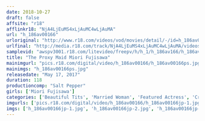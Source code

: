 ```yaml
---
date: 2018-10-27
draft: false
affsite: "r18"
afflinkr18: "NjA4LjEuMS4xLjAuMC4wLjAuMA"
url: "h_186av00166"
urloriginal: "http://www.r18.com/videos/vod/movies/detail/-/id=h_186av00166"
urlfinal: "http://media.r18.com/track/NjA4LjEuMS4xLjAuMC4wLjAuMA/videos/vod/movies/detail/-/id=h_186av00166"
samplevid: "awspv3001.r18.com/litevideo/freepv/h/h_1/h_186av166/h_186av166_dmb_w.mp4"
title: "The Proxy Maid Miori Fujisawa"
mainimgurl: "pics.r18.com/digital/video/h_186av00166/h_186av00166ps.jpg"
mainimgs: "h_186av00166ps.jpg"
releasedate: "May 17, 2017"
duration: 118
productioncomp: "Salt Pepper"
girls: ['Miori Fujisawa']
categories: ['Beautiful Tits', 'Married Woman', 'Featured Actress', 'Creampie', 'Threesome / Foursome', 'Facial', 'Hi-Def']
imgurls: ['pics.r18.com/digital/video/h_186av00166/h_186av00166jp-1.jpg', 'pics.r18.com/digital/video/h_186av00166/h_186av00166jp-2.jpg', 'pics.r18.com/digital/video/h_186av00166/h_186av00166jp-3.jpg', 'pics.r18.com/digital/video/h_186av00166/h_186av00166jp-4.jpg', 'pics.r18.com/digital/video/h_186av00166/h_186av00166jp-5.jpg', 'pics.r18.com/digital/video/h_186av00166/h_186av00166jp-6.jpg', 'pics.r18.com/digital/video/h_186av00166/h_186av00166jp-7.jpg', 'pics.r18.com/digital/video/h_186av00166/h_186av00166jp-8.jpg', 'pics.r18.com/digital/video/h_186av00166/h_186av00166jp-9.jpg', 'pics.r18.com/digital/video/h_186av00166/h_186av00166jp-10.jpg', 'pics.r18.com/digital/video/h_186av00166/h_186av00166jp-11.jpg', 'pics.r18.com/digital/video/h_186av00166/h_186av00166jp-12.jpg', 'pics.r18.com/digital/video/h_186av00166/h_186av00166jp-13.jpg', 'pics.r18.com/digital/video/h_186av00166/h_186av00166jp-14.jpg', 'pics.r18.com/digital/video/h_186av00166/h_186av00166jp-15.jpg', 'pics.r18.com/digital/video/h_186av00166/h_186av00166jp-16.jpg', 'pics.r18.com/digital/video/h_186av00166/h_186av00166jp-17.jpg', 'pics.r18.com/digital/video/h_186av00166/h_186av00166jp-18.jpg', 'pics.r18.com/digital/video/h_186av00166/h_186av00166jp-19.jpg', 'pics.r18.com/digital/video/h_186av00166/h_186av00166jp-20.jpg']
imgs: ['h_186av00166jp-1.jpg', 'h_186av00166jp-2.jpg', 'h_186av00166jp-3.jpg', 'h_186av00166jp-4.jpg', 'h_186av00166jp-5.jpg', 'h_186av00166jp-6.jpg', 'h_186av00166jp-7.jpg', 'h_186av00166jp-8.jpg', 'h_186av00166jp-9.jpg', 'h_186av00166jp-10.jpg', 'h_186av00166jp-11.jpg', 'h_186av00166jp-12.jpg', 'h_186av00166jp-13.jpg', 'h_186av00166jp-14.jpg', 'h_186av00166jp-15.jpg', 'h_186av00166jp-16.jpg', 'h_186av00166jp-17.jpg', 'h_186av00166jp-18.jpg', 'h_186av00166jp-19.jpg', 'h_186av00166jp-20.jpg']
---
```

